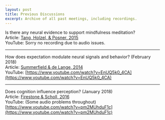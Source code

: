 ```yaml
---
layout: post
title: Previous Discussions
excerpt: Archive of all past meetings, including recordings.
---
```


Is there any neural evidence to support mindfulness meditation? <br />
Article: [Tang, Holzel, & Posner, 2015](https://gallery.mailchimp.com/360045125d070e047e2db7f91/files/3931c88a-a543-45fe-8ed9-03ca996079c0/Tang_Holzel_Posner_2015.pdf) <br />
YouTube: Sorry no recording due to audio issues.

---

How does expectation modulate neural signals and behavior? (February 2018) <br />
Article: [Summerfield & de Lange, 2014](https://www.nature.com/articles/nrn3838.pdf) <br />
YouTube: [https://www.youtube.com/watch?v=EnUQ5k0_4CA](https://www.youtube.com/watch?v=EnUQ5k0_4CA)

---

Does cognition influence perception? (January 2018) <br />
Article: [Firestone & Scholl, 2016](http://perception.yale.edu/papers/16-Firestone-Scholl-BBS.pdf) <br />
YouTube: (Some audio problems throughout) [https://www.youtube.com/watch?v=pm2MUhduF1c](https://www.youtube.com/watch?v=pm2MUhduF1c)

